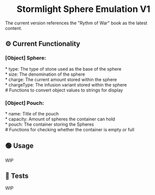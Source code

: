 <h1 align='center'>Stormlight Sphere Emulation V1 </h1>  
The current version references the "Rythm of War" book as the latest content.  

## ⚙️ **Current Functionality**  
<h3>[Object] Sphere:</h3>
* type: The type of stone used as the base of the sphere </br>
* size: The denomination of the sphere </br>
* charge: The current amount stored within the sphere  </br>
* chargeType: The infusion variant stored within the sphere  </br>
# Functions to convert object values to strings for display  </br>
  
<h3>[Object] Pouch:</h3> 
* name: Title of the pouch </br>
* capacity: Amount of spheres the container can hold </br>
* pouch: The container storing the Spheres </br>
# Functions for checking whether the container is empty or full

## 🟢 **Usage**  
WIP  

## 🚀 **Tests**  
WIP  
